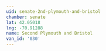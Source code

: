 ```yaml
---
uid: senate-2nd-plymouth-and-bristol
chamber: senate
lat: 42.05018
lng: -70.91288
name: Second Plymouth and Bristol
van_id: '030'
---
```

